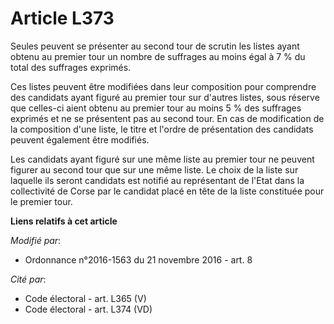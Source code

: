 # Article L373

Seules peuvent se présenter au second tour de scrutin les listes ayant obtenu au premier tour un nombre de suffrages au moins
égal à 7 % du total des suffrages exprimés. 

Ces listes peuvent être modifiées dans leur composition pour comprendre des candidats ayant figuré au premier tour sur
d'autres listes, sous réserve que celles-ci aient obtenu au premier tour au moins 5 % des suffrages exprimés et ne se
présentent pas au second tour. En cas de modification de la composition d'une liste, le titre et l'ordre de présentation des
candidats peuvent également être modifiés.

Les candidats ayant figuré sur une même liste au premier tour ne peuvent figurer au second tour que sur une même liste. Le
choix de la liste sur laquelle ils seront candidats est notifié au représentant de l'Etat dans la collectivité de Corse par
le candidat placé en tête de la liste constituée pour le premier tour.

**Liens relatifs à cet article**

_Modifié par_:

  - Ordonnance n°2016-1563 du 21 novembre 2016 - art. 8

_Cité par_:

  - Code électoral - art. L365 (V)
  - Code électoral - art. L374 (VD)
